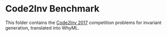 # Code2Inv Benchmark

This folder contains the [Code2Inv 2017](https://github.com/PL-ML/code2inv) competition problems for invariant generation, translated into WhyML.